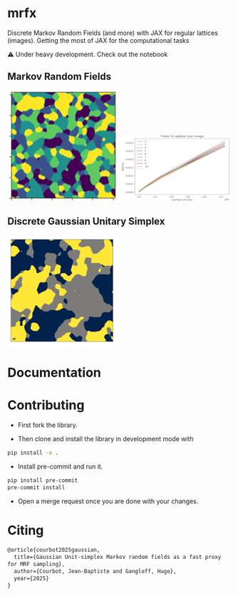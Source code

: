 mrfx
====

Discrete Markov Random Fields (and more) with JAX for regular lattices (images). Getting the most of JAX for the computational tasks

:warning: Under heavy development. Check out the notebook

## Markov Random Fields

<img src="./illustrations/MRF.png" height="250" width="250" >

<img src="./illustrations/time_update_one_image.png" height="150" width="250" >


## Discrete Gaussian Unitary Simplex

<img src="./illustrations/DGUM.png" height="250" width="250" >


# Documentation

# Contributing

* First fork the library.

* Then clone and install the library in development mode with

```bash
pip install -e .
```

* Install pre-commit and run it.

```bash
pip install pre-commit
pre-commit install
```

* Open a merge request once you are done with your changes.

# Citing

```
@article{courbot2025gaussian,
  title={Gaussian Unit-simplex Markov random fields as a fast proxy for MRF sampling},
  author={Courbot, Jean-Baptiste and Gangloff, Hugo},
  year={2025}
}
```
